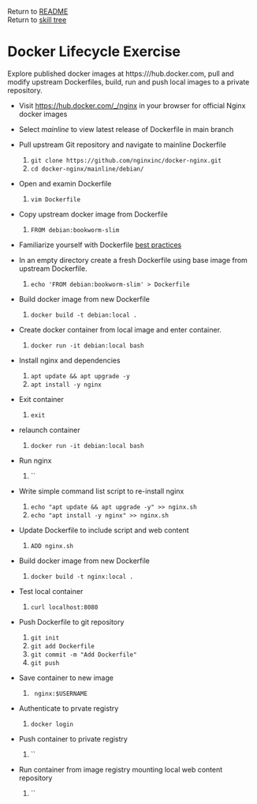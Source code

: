 Return to [README](README.md) \
Return to [skill tree](skill_tree.md)

# Docker Lifecycle Exercise

Explore published docker images at https:///hub.docker.com, pull and modify upstream Dockerfiles, build, run and push local images to a private repository.

* Visit https://hub.docker.com/_/nginx in your browser for official Nginx docker images

* Select *mainline* to view latest release of Dockerfile in main branch

* Pull upstream Git repository and navigate to mainline Dockerfile
  1. `git clone https://github.com/nginxinc/docker-nginx.git`
  1. `cd docker-nginx/mainline/debian/`

* Open and examin Dockerfile
  1. `vim Dockerfile`

* Copy upstream docker image from Dockerfile
  1. `FROM debian:bookworm-slim`

* Familiarize yourself with Dockerfile [best practices](https://docs.docker.com/guides/workshop/09_image_best/)

* In an empty directory create a fresh Dockerfile using base image from upstream Dockerfile.
  1. `echo 'FROM debian:bookworm-slim' > Dockerfile`

* Build docker image from new Dockerfile
  1. `docker build -t debian:local .`

* Create docker container from local image and enter container.
  1. `docker run -it debian:local bash`

* Install nginx and dependencies
  1. `apt update && apt upgrade -y`
  1. `apt install -y nginx`

* Exit container
  1. `exit`

* relaunch container
  1. `docker run -it debian:local bash`

* Run nginx
  1. ``

* Write simple command list script to re-install nginx 
  1. `echo "apt update && apt upgrade -y" >> nginx.sh`
  1. `echo "apt install -y nginx" >> nginx.sh`

* Update Dockerfile to include script and web content
  1. `ADD nginx.sh`

* Build docker image from new Dockerfile
  1. `docker build -t nginx:local .`

* Test local container
  1. `curl localhost:8080`

* Push Dockerfile to git repository
  1. `git init`
  1. `git add Dockerfile`
  1. `git commit -m "Add Dockerfile"`
  1. `git push`

* Save container to new image
  1. ` nginx:$USERNAME`

* Authenticate to prvate registry
  1. `docker login`

* Push container to private registry 
  1. ``

* Run container from image registry mounting local web content repository
  1. ``


